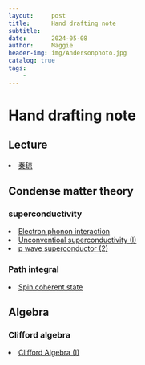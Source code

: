 ```yaml
---
layout:     post
title:      Hand drafting note 
subtitle:   
date:       2024-05-08
author:     Maggie
header-img: img/Andersonphoto.jpg
catalog: true
tags:
    - 
---
```





# Hand drafting note 

## Lecture 
<li>
<a href="https://maggiexheuw.github.io/pdf/qinqiong.pdf.pdf">
秦琼
</a></li>


##  Condense matter theory 

###  superconductivity
<li>
<a href="https://maggiexheuw.github.io/pdf/electron.pdf">
Electron phonon interaction
</a></li>


<li>
<a href="https://maggiexheuw.github.io/pdf/unconventional.pdf">
Unconventioal superconductivity (I)
</a></li>

<li>
<a href="https://maggiexheuw.github.io/pdf/p wave.pdf">
p wave superconductor (2)
</a></li>


### Path integral

<li>
<a href="https://maggiexheuw.github.io/pdf/coherent state.pdf">
Spin coherent state
</a></li>


## Algebra 

### Clifford algebra


<li>
<a href="https://maggiexheuw.github.io/pdf/clifford.pdf.pdf">
Clifford Algebra (I)
</a></li>



